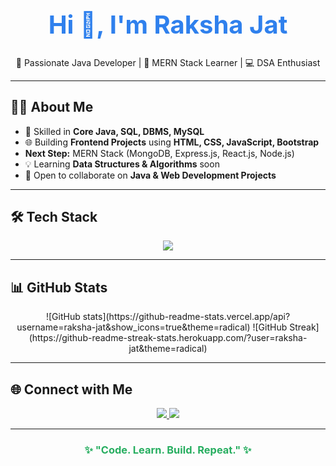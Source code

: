 <h1 align="center" style="font-size:40px; color:#2F80ED;">
  Hi 👋, I'm Raksha Jat
</h1>

<p align="center">
  🚀 Passionate Java Developer | 🌱 MERN Stack Learner | 💻 DSA Enthusiast
</p>

---

## 👩‍💻 About Me

- 🎯 Skilled in **Core Java, SQL, DBMS, MySQL**  
- 🌐 Building **Frontend Projects** using **HTML, CSS, JavaScript, Bootstrap**  
-  **Next Step:** MERN Stack (MongoDB, Express.js, React.js, Node.js) 
- 💡 Learning **Data Structures & Algorithms** soon  
- 🤝 Open to collaborate on **Java & Web Development Projects**  

---

## 🛠 Tech Stack

<div align="center">
  <img src="https://skillicons.dev/icons?i=java,mysql,html,css,js,bootstrap,git,github" />
</div>

---

## 📊 GitHub Stats

<div align="center">
![GitHub stats](https://github-readme-stats.vercel.app/api?username=raksha-jat&show_icons=true&theme=radical)  
![GitHub Streak](https://github-readme-streak-stats.herokuapp.com/?user=raksha-jat&theme=radical)
</div>

---

## 🌐 Connect with Me

<p align="center">
  <a href="https://linkedin.com/in/raksha-jat" target="_blank">
    <img src="https://img.shields.io/badge/LinkedIn-0077B5?logo=linkedin&logoColor=white" />
  </a>
  <a href="mailto:rakshajat005@gmail.com" target="_blank">
    <img src="https://img.shields.io/badge/Gmail-D14836?logo=gmail&logoColor=white" />
  </a>
</p>

---

<h3 align="center" style="color:#27AE60;">
✨ "Code. Learn. Build. Repeat." ✨
</h3>

